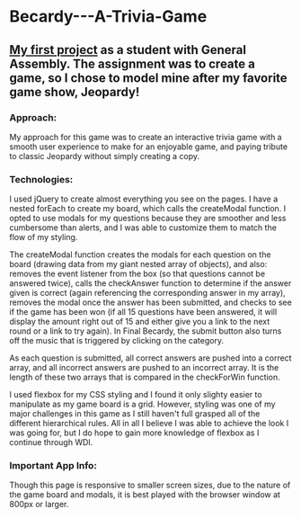 # Becardy---A-Trivia-Game
## [My first project](https://rdifede.github.io/Becardy---A-Trivia-Game/) as a student with General Assembly. The assignment was to create a game, so I chose to model mine after my favorite game show, Jeopardy!

### Approach:
My approach for this game was to create an interactive trivia game with a smooth user experience to make for an enjoyable game, and paying tribute to classic Jeopardy without simply creating a copy.  

### Technologies:
I used jQuery to create almost everything you see on the pages. I have a nested forEach to create my board, which calls the createModal function. I opted to use modals for my questions because they are smoother and less cumbersome than alerts, and I was able to customize them to match the flow of my styling. 

The createModal function creates the modals for each question on the board (drawing data from my giant nested array of objects), and also: removes the event listener from the box (so that questions cannot be answered twice), calls the checkAnswer function to determine if the answer given is correct (again referencing the corresponding answer in my array), removes the modal once the answer has been submitted, and checks to see if the game has been won (if all 15 questions have been answered, it will display the amount right out of 15 and either give you a link to the next round or a link to try again). In Final Becardy, the submit button also turns off the music that is triggered by clicking on the category.

As each question is submitted, all correct answers are pushed into a correct array, and all incorrect answers are pushed to an incorrect array. It is the length of these two arrays that is compared in the checkForWin function. 

I used flexbox for my CSS styling and I found it only slighty easier to manipulate as my game board is a grid. However, styling was one of my major challenges in this game as I still haven't full grasped all of the different hierarchical rules. All in all I believe I was able to achieve the look I was going for, but I do hope to gain more knowledge of flexbox as I continue through WDI.

### Important App Info:
Though this page is responsive to smaller screen sizes, due to the nature of the game board and modals, it is best played with the browser window at 800px or larger.



